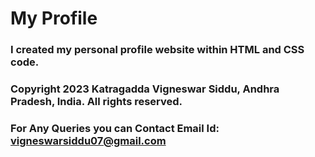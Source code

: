 # My Profile

### I created my personal profile website within HTML and CSS code.

### Copyright  2023 Katragadda Vigneswar Siddu, Andhra Pradesh, India. All rights reserved.

### For Any Queries you can Contact Email Id: vigneswarsiddu07@gmail.com
